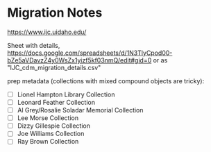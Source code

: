 # Migration Notes

https://www.ijc.uidaho.edu/

Sheet with details, https://docs.google.com/spreadsheets/d/1N3TlyCpod00-bZe5aVDavzZ4y0WsZx1yizf5kf03nmQ/edit#gid=0
or as "IJC_cdm_migration_details.csv"

prep metadata (collections with mixed compound objects are tricky):

- [ ] Lionel Hampton Library Collection
- [ ] Leonard Feather Collection
- [ ] Al Grey/Rosalie Soladar Memorial Collection
- [ ] Lee Morse Collection
- [ ] Dizzy Gillespie Collection
- [ ] Joe Williams Collection
- [ ] Ray Brown Collection
